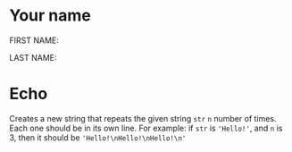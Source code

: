 # Your name

FIRST NAME: <Trinh>

LAST NAME: <Nguyen>

# Echo

Creates a new string that repeats the given string `str` `n` number of times. Each one should be in its own line. For example: if `str` is `'Hello!'`, and `n` is 3, then it should be `'Hello!\nHello!\nHello!\n'`